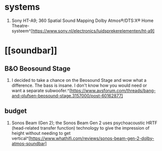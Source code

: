 # systems
1. Sony HT-A9; 360 Spatial Sound Mapping Dolby Atmos®/DTS:X® Home Theatre-systeem^[https://www.sony.nl/electronics/luidsprekerelementen/ht-a9]

# [[soundbar]]
## B&O Beosound Stage
1. I decided to take a chance on the Beosound Stage and wow what a difference. The bass is insane. I don't know how you would need or want a separate subwoofer.^[https://www.avsforum.com/threads/bang-and-olufsen-beosound-stage.3157000/post-60162877]

## budget
1. Sonos Beam (Gen 2); the Sonos Beam Gen 2 uses psychoacoustic HRTF (head-related transfer function) technology to give the impression of height without needing to get vertical^[https://www.whathifi.com/reviews/sonos-beam-gen-2-dolby-atmos-soundbar]